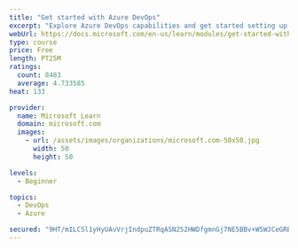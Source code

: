 ```yaml
---
title: "Get started with Azure DevOps"
excerpt: "Explore Azure DevOps capabilities and get started setting up your own organization knowing what separates elite performers from low performers."
webUrl: https://docs.microsoft.com/en-us/learn/modules/get-started-with-devops/
type: course
price: Free
length: PT25M
ratings:
  count: 8483
  average: 4.733585
heat: 133

provider:
  name: Microsoft Learn
  domain: microsoft.com
  images:
    - url: /assets/images/organizations/microsoft.com-50x50.jpg
      width: 50
      height: 50

levels:
  - Beginner

topics:
  - DevOps
  - Azure

secured: "9HT/mILCSl1yHyUAvVrjIndpuZTRqASN252HWDfgmnGj7NE5BBv+W5WJCeGRBvkQ2UGpSMxnEX8X6XB+Da8h2mkuI0pSXDcYvzuiOe/hVyaDbOaAO5yw2zpuVLCzeVr/MhHFl7p2sDAQstoHDzKDBwd8kXByOloqtbszlkfIl8xOMB9tA+bOdedfFSRhk24Q7ACuXmfB7uuux3hzKkCQiq3oLJWKSnaKBwjyciPFpaf0s7aqiZL0W++ZcGW0ltz/r+dG38xMRUEO3yofP8CHOvfdpLuW3YxdrLOkL33xwaIKtdsuvQEQjTvRcQkh7ems7ZGwSe19fQo08JI6xjjPeDvQv9TJjs9D6a0k27NiIy7SBYRsfZQ6eUo6EDYD8sdBEqIePyuAVrnXRqfA2cJuWup2eUtFzG+bnBkPxZG2s04=;g7pHcwd3kLMn/lMg9PzXUg=="
---
```


